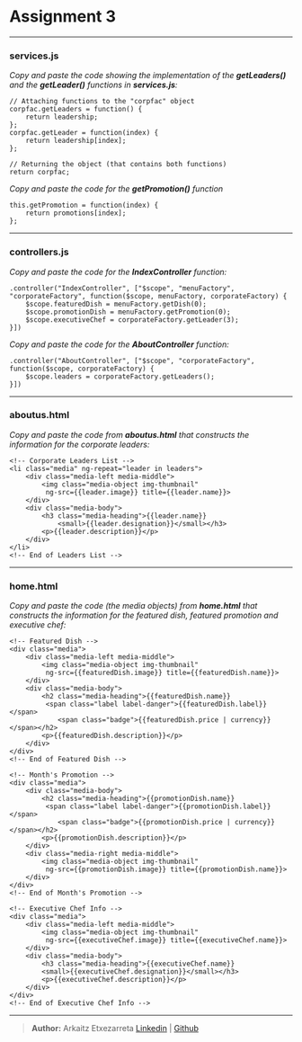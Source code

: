 Assignment 3
===================


----------
### **services.js**
_Copy and paste the code showing the implementation of the **getLeaders()** and the **getLeader()** functions in **services.js**:_
```
// Attaching functions to the "corpfac" object
corpfac.getLeaders = function() {
	return leadership;
};
corpfac.getLeader = function(index) {
	return leadership[index];
};

// Returning the object (that contains both functions)
return corpfac;
```

_Copy and paste the code for the **getPromotion()** function_
```
this.getPromotion = function(index) {
	return promotions[index];
};
```

----------
### **controllers.js**
_Copy and paste the code for the **IndexController** function:_
```
.controller("IndexController", ["$scope", "menuFactory", "corporateFactory", function($scope, menuFactory, corporateFactory) {
	$scope.featuredDish = menuFactory.getDish(0);
	$scope.promotionDish = menuFactory.getPromotion(0);
	$scope.executiveChef = corporateFactory.getLeader(3);
}])
```

_Copy and paste the code for the **AboutController** function:_
```
.controller("AboutController", ["$scope", "corporateFactory", function($scope, corporateFactory) {
	$scope.leaders = corporateFactory.getLeaders();
}])
```

----------
### **aboutus.html**
_Copy and paste the code from **aboutus.html** that constructs the information for the corporate leaders:_
```
<!-- Corporate Leaders List -->
<li class="media" ng-repeat="leader in leaders">
    <div class="media-left media-middle">
        <img class="media-object img-thumbnail"
         ng-src={{leader.image}} title={{leader.name}}>
    </div>
    <div class="media-body">
        <h3 class="media-heading">{{leader.name}}
            <small>{{leader.designation}}</small></h3>
        <p>{{leader.description}}</p>
    </div>
</li>
<!-- End of Leaders List -->
```

----------
### **home.html**
_Copy and paste the code (the media objects) from **home.html** that constructs the information for the featured dish, featured promotion and executive chef:_
```
<!-- Featured Dish -->
<div class="media">
    <div class="media-left media-middle">
        <img class="media-object img-thumbnail"
         ng-src={{featuredDish.image}} title={{featuredDish.name}}>
    </div>
    <div class="media-body">
        <h2 class="media-heading">{{featuredDish.name}}
         <span class="label label-danger">{{featuredDish.label}}</span>
            <span class="badge">{{featuredDish.price | currency}}</span></h2>
        <p>{{featuredDish.description}}</p>
    </div>
</div>
<!-- End of Featured Dish -->

<!-- Month's Promotion -->
<div class="media">
    <div class="media-body">
        <h2 class="media-heading">{{promotionDish.name}}
         <span class="label label-danger">{{promotionDish.label}}</span>
            <span class="badge">{{promotionDish.price | currency}}</span></h2>
        <p>{{promotionDish.description}}</p>
    </div>
    <div class="media-right media-middle">
        <img class="media-object img-thumbnail"
         ng-src={{promotionDish.image}} title={{promotionDish.name}}>
    </div>
</div>
<!-- End of Month's Promotion -->

<!-- Executive Chef Info -->
<div class="media">
    <div class="media-left media-middle">
        <img class="media-object img-thumbnail"
         ng-src={{executiveChef.image}} title={{executiveChef.name}}>
    </div>
    <div class="media-body">
        <h3 class="media-heading">{{executiveChef.name}}
        <small>{{executiveChef.designation}}</small></h3>
        <p>{{executiveChef.description}}</p>
    </div>
</div>
<!-- End of Executive Chef Info -->
```

----------
> **Author:** Arkaitz Etxezarreta [Linkedin](https://www.linkedin.com/in/aetxezarreta "Arkaitz's Linkedin Profile") | [Github](https://github.com/arkaitzo "Arkaitz's Github Profile")